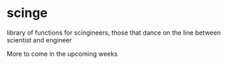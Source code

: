 # scinge
library of functions for scingineers, those that dance on the line between scientist and engineer

More to come in the upcoming weeks
